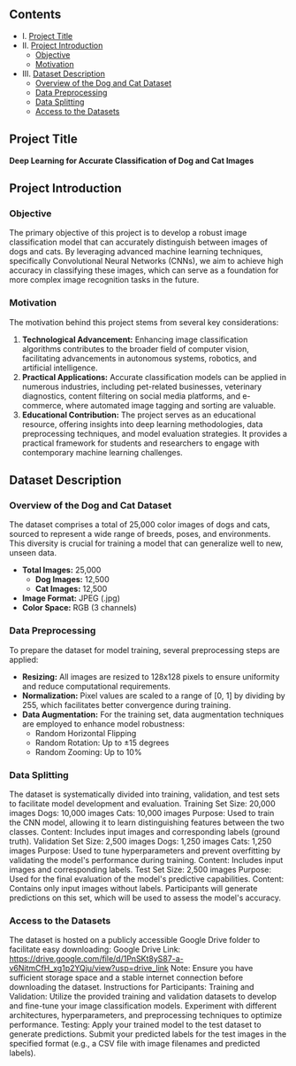 ## Contents

<!-- toc -->

- I. [Project Title](#project-title)</br>
- II. [Project Introduction](#project-introduction)
  - [Objective](#objective)
  - [Motivation](#motivation)</br>
- III. [Dataset Description](#dataset-description)
  - [Overview of the Dog and Cat Dataset](#overview-of-the-dog-and-cat-dataset)
  - [Data Preprocessing](#data-preprocessing)
  - [Data Splitting](#data-splitting)
  - [Access to the Datasets](#access-to-the-datasets)

<!-- tocstop -->

## Project Title

**Deep Learning for Accurate Classification of Dog and Cat Images**

## Project Introduction

### Objective

The primary objective of this project is to develop a robust image classification model that can accurately distinguish between images of dogs and cats. By leveraging advanced machine learning techniques, specifically Convolutional Neural Networks (CNNs), we aim to achieve high accuracy in classifying these images, which can serve as a foundation for more complex image recognition tasks in the future.

### Motivation

The motivation behind this project stems from several key considerations:
1. **Technological Advancement:** Enhancing image classification algorithms contributes to the broader field of computer vision, facilitating advancements in autonomous systems, robotics, and artificial intelligence.
2. **Practical Applications:** Accurate classification models can be applied in numerous industries, including pet-related businesses, veterinary diagnostics, content filtering on social media platforms, and e-commerce, where automated image tagging and sorting are valuable.
3. **Educational Contribution:** The project serves as an educational resource, offering insights into deep learning methodologies, data preprocessing techniques, and model evaluation strategies. It provides a practical framework for students and researchers to engage with contemporary machine learning challenges.

## Dataset Description

### Overview of the Dog and Cat Dataset

The dataset comprises a total of 25,000 color images of dogs and cats, sourced to represent a wide range of breeds, poses, and environments. This diversity is crucial for training a model that can generalize well to new, unseen data.
- **Total Images:** 25,000
  - **Dog Images:** 12,500
  - **Cat Images:** 12,500
- **Image Format:** JPEG (.jpg)
- **Color Space:** RGB (3 channels)

### Data Preprocessing

To prepare the dataset for model training, several preprocessing steps are applied:
- **Resizing:** All images are resized to 128x128 pixels to ensure uniformity and reduce computational requirements.
- **Normalization:** Pixel values are scaled to a range of [0, 1] by dividing by 255, which facilitates better convergence during training.
- **Data Augmentation:** For the training set, data augmentation techniques are employed to enhance model robustness:
  - Random Horizontal Flipping
  - Random Rotation: Up to ±15 degrees
  - Random Zooming: Up to 10%

### Data Splitting

The dataset is systematically divided into training, validation, and test sets to facilitate model development and evaluation.
Training Set
Size: 20,000 images
Dogs: 10,000 images
Cats: 10,000 images
Purpose: Used to train the CNN model, allowing it to learn distinguishing features between the two classes.
Content: Includes input images and corresponding labels (ground truth).
Validation Set
Size: 2,500 images
Dogs: 1,250 images
Cats: 1,250 images
Purpose: Used to tune hyperparameters and prevent overfitting by validating the model's performance during training.
Content: Includes input images and corresponding labels.
Test Set
Size: 2,500 images
Purpose: Used for the final evaluation of the model's predictive capabilities.
Content: Contains only input images without labels. Participants will generate predictions on this set, which will be used to assess the model's accuracy.

### Access to the Datasets
The dataset is hosted on a publicly accessible Google Drive folder to facilitate easy downloading:
Google Drive Link: https://drive.google.com/file/d/1PnSKt8yS87-a-v6NitmCfH_xg1p2YQju/view?usp=drive_link
Note: Ensure you have sufficient storage space and a stable internet connection before downloading the dataset.
Instructions for Participants:
Training and Validation:
Utilize the provided training and validation datasets to develop and fine-tune your image classification models.
Experiment with different architectures, hyperparameters, and preprocessing techniques to optimize performance.
Testing:
Apply your trained model to the test dataset to generate predictions.
Submit your predicted labels for the test images in the specified format (e.g., a CSV file with image filenames and predicted labels).

